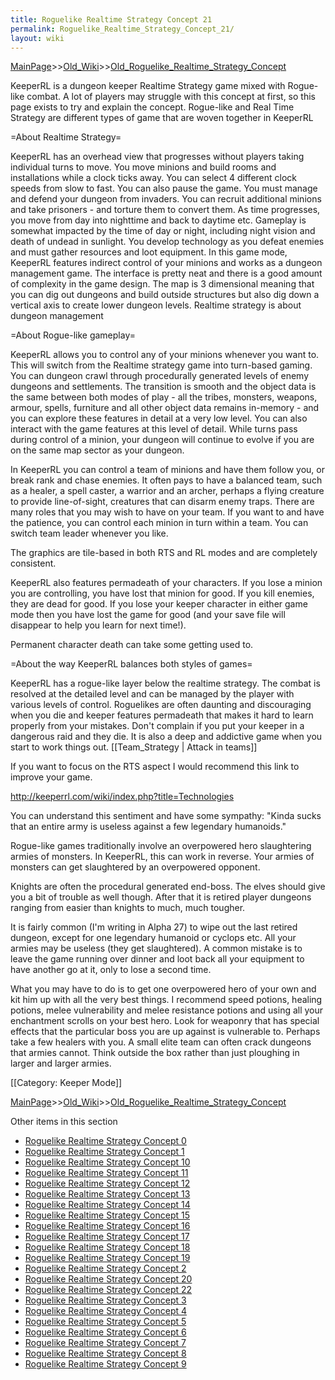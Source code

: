 ```yaml
---
title: Roguelike Realtime Strategy Concept 21
permalink: Roguelike_Realtime_Strategy_Concept_21/
layout: wiki
---
```


[MainPage](/keeperrl_wiki/ "wikilink")>>[Old_Wiki](/keeperrl_wiki/Old_Wiki "wikilink")>>[Old_Roguelike_Realtime_Strategy_Concept](/keeperrl_wiki/Old_Roguelike_Realtime_Strategy_Concept "wikilink")

KeeperRL is a dungeon keeper Realtime Strategy game mixed with Rogue-like combat. A lot of players may struggle with this concept at first, so this page exists to try and explain the concept.
 Rogue-like and Real Time Strategy are different types of game that are woven together in KeeperRL

=About Realtime Strategy=

KeeperRL has an overhead view that progresses without players taking individual turns to move. You move minions and build rooms and installations while a clock ticks away. You can select 4 different clock speeds from slow to fast. You can also pause the game. You must manage and defend your dungeon from invaders. You can recruit additional minions and take prisoners - and torture them to convert them. As time progresses, you move from day into nighttime and back to daytime etc. Gameplay is somewhat impacted by the time of day or night, including night vision and death of undead in sunlight. You develop technology as you defeat enemies and must gather resources and loot equipment. In this game mode, KeeperRL features indirect control of your minions and works as a dungeon management game. The interface is pretty neat and there is a good amount of complexity in the game design. The map is 3 dimensional meaning that you can dig out dungeons and build outside structures but also dig down a vertical axis to create lower dungeon levels.
 Realtime strategy is about dungeon management

=About Rogue-like gameplay=

KeeperRL allows you to control any of your minions whenever you want to. This will switch from the Realtime strategy game into turn-based gaming. You can dungeon crawl through procedurally generated levels of enemy dungeons and settlements. The transition is smooth and the object data is the same between both modes of play - all the tribes, monsters, weapons, armour, spells, furniture and all other object data remains in-memory - and you can explore these features in detail at a very low level. You can also interact with the game features at this level of detail. While turns pass during control of a minion, your dungeon will continue to evolve if you are on the same map sector as your dungeon.

In KeeperRL you can control a team of minions and have them follow you, or break rank and chase enemies. It often pays to have a balanced team, such as a healer, a spell caster, a warrior and an archer, perhaps a flying creature to provide line-of-sight, creatures that can disarm enemy traps. There are many roles that you may wish to have on your team. If you want to and have the patience, you can control each minion in turn within a team. You can switch team leader whenever you like.

The graphics are tile-based in both RTS and RL modes and are completely consistent.

KeeperRL also features permadeath of your characters. If you lose a minion you are controlling, you have lost that minion for good. If you kill enemies, they are dead for good. If you lose your keeper character in either game mode then you have lost the game for good (and your save file will disappear to help you learn for next time!).

 Permanent character death can take some getting used to.

=About the way KeeperRL balances both styles of games=

KeeperRL has a rogue-like layer below the realtime strategy. The combat is resolved at the detailed level and can be managed by the player with various levels of control. Roguelikes are often daunting and discouraging when you die and keeper features permadeath that makes it hard to learn properly from your mistakes. Don't complain if you put your keeper in a dangerous raid and they die. It is also a deep and addictive game when you start to work things out. [[Team_Strategy | Attack in teams]]

If you want to focus on the RTS aspect I would recommend this link to improve your game.

http://keeperrl.com/wiki/index.php?title=Technologies

You can understand this sentiment and have some sympathy:
 &quot;Kinda sucks that an entire army is useless against a few legendary humanoids.&quot;

Rogue-like games traditionally involve an overpowered hero slaughtering armies of monsters. In KeeperRL, this can work in reverse. Your armies of monsters can get slaughtered by an overpowered opponent.

Knights are often the procedural generated end-boss. The elves should give you a bit of trouble as well though. After that it is retired player dungeons ranging from easier than knights to much, much tougher. 

It is fairly common (I'm writing in Alpha 27) to wipe out the last retired dungeon, except for one legendary humanoid or cyclops etc. All your armies may be useless (they get slaughtered). A common mistake is to leave the game running over dinner and loot back all your equipment to have another go at it, only to lose a second time.

What you may have to do is to get one overpowered hero of your own and kit him up with all the very best things. I recommend speed potions, healing potions, melee vulnerability and melee resistance potions and using all your enchantment scrolls on your best hero. Look for weaponry that has special effects that the particular boss you are up against is vulnerable to. Perhaps take a few healers with you. A small elite team can often crack dungeons that armies cannot. Think outside the box rather than just ploughing in larger and larger armies.

[[Category: Keeper Mode]]

[MainPage](/keeperrl_wiki/ "wikilink")>>[Old_Wiki](/keeperrl_wiki/Old_Wiki "wikilink")>>[Old_Roguelike_Realtime_Strategy_Concept](/keeperrl_wiki/Old_Roguelike_Realtime_Strategy_Concept "wikilink")

Other items in this section
-    [Roguelike Realtime Strategy Concept 0](/keeperrl_wiki/Roguelike_Realtime_Strategy_Concept_0 "wikilink")
-    [Roguelike Realtime Strategy Concept 1](/keeperrl_wiki/Roguelike_Realtime_Strategy_Concept_1 "wikilink")
-    [Roguelike Realtime Strategy Concept 10](/keeperrl_wiki/Roguelike_Realtime_Strategy_Concept_10 "wikilink")
-    [Roguelike Realtime Strategy Concept 11](/keeperrl_wiki/Roguelike_Realtime_Strategy_Concept_11 "wikilink")
-    [Roguelike Realtime Strategy Concept 12](/keeperrl_wiki/Roguelike_Realtime_Strategy_Concept_12 "wikilink")
-    [Roguelike Realtime Strategy Concept 13](/keeperrl_wiki/Roguelike_Realtime_Strategy_Concept_13 "wikilink")
-    [Roguelike Realtime Strategy Concept 14](/keeperrl_wiki/Roguelike_Realtime_Strategy_Concept_14 "wikilink")
-    [Roguelike Realtime Strategy Concept 15](/keeperrl_wiki/Roguelike_Realtime_Strategy_Concept_15 "wikilink")
-    [Roguelike Realtime Strategy Concept 16](/keeperrl_wiki/Roguelike_Realtime_Strategy_Concept_16 "wikilink")
-    [Roguelike Realtime Strategy Concept 17](/keeperrl_wiki/Roguelike_Realtime_Strategy_Concept_17 "wikilink")
-    [Roguelike Realtime Strategy Concept 18](/keeperrl_wiki/Roguelike_Realtime_Strategy_Concept_18 "wikilink")
-    [Roguelike Realtime Strategy Concept 19](/keeperrl_wiki/Roguelike_Realtime_Strategy_Concept_19 "wikilink")
-    [Roguelike Realtime Strategy Concept 2](/keeperrl_wiki/Roguelike_Realtime_Strategy_Concept_2 "wikilink")
-    [Roguelike Realtime Strategy Concept 20](/keeperrl_wiki/Roguelike_Realtime_Strategy_Concept_20 "wikilink")
-    [Roguelike Realtime Strategy Concept 22](/keeperrl_wiki/Roguelike_Realtime_Strategy_Concept_22 "wikilink")
-    [Roguelike Realtime Strategy Concept 3](/keeperrl_wiki/Roguelike_Realtime_Strategy_Concept_3 "wikilink")
-    [Roguelike Realtime Strategy Concept 4](/keeperrl_wiki/Roguelike_Realtime_Strategy_Concept_4 "wikilink")
-    [Roguelike Realtime Strategy Concept 5](/keeperrl_wiki/Roguelike_Realtime_Strategy_Concept_5 "wikilink")
-    [Roguelike Realtime Strategy Concept 6](/keeperrl_wiki/Roguelike_Realtime_Strategy_Concept_6 "wikilink")
-    [Roguelike Realtime Strategy Concept 7](/keeperrl_wiki/Roguelike_Realtime_Strategy_Concept_7 "wikilink")
-    [Roguelike Realtime Strategy Concept 8](/keeperrl_wiki/Roguelike_Realtime_Strategy_Concept_8 "wikilink")
-    [Roguelike Realtime Strategy Concept 9](/keeperrl_wiki/Roguelike_Realtime_Strategy_Concept_9 "wikilink")
